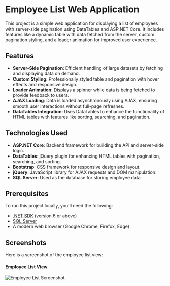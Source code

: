 # Employee List Web Application

This project is a simple web application for displaying a list of employees with server-side pagination using DataTables and ASP.NET Core. It includes features like a dynamic table with data fetched from the server, custom pagination styling, and a loader animation for improved user experience.

## Features

- **Server-Side Pagination**: Efficient handling of large datasets by fetching and displaying data on demand.
- **Custom Styling**: Professionally styled table and pagination with hover effects and responsive design.
- **Loader Animation**: Displays a spinner while data is being fetched to provide feedback to users.
- **AJAX Loading**: Data is loaded asynchronously using AJAX, ensuring smooth user interactions without full-page refreshes.
- **DataTables Integration**: Uses DataTables to enhance the functionality of HTML tables with features like sorting, searching, and pagination.

## Technologies Used

- **ASP.NET Core**: Backend framework for building the API and server-side logic.
- **DataTables**: jQuery plugin for enhancing HTML tables with pagination, searching, and sorting.
- **Bootstrap**: CSS framework for responsive design and layout.
- **jQuery**: JavaScript library for AJAX requests and DOM manipulation.
- **SQL Server**: Used as the database for storing employee data.

## Prerequisites

To run this project locally, you'll need the following:

- [.NET SDK](https://dotnet.microsoft.com/download) (version 6 or above)
- [SQL Server](https://www.microsoft.com/en-us/sql-server/sql-server-downloads)
- A modern web browser (Google Chrome, Firefox, Edge)

## Screenshots

Here is a screenshot of the employee list view:

#### Employee List View
![Employee List Screenshot](path/to/screenshot.png)
